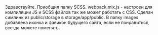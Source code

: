

Здравствуйте.
Приобщил папку SCSS. 
webpack.mix.js - настроен для компиляции JS и SCSS файлов так же может работать с CSS.
Сделан симлинк из public/storage в storage/app/public.
В папку images добавлена иконка и фавикон будущего сайта,
если не понравиться, всегда можете поменять.



